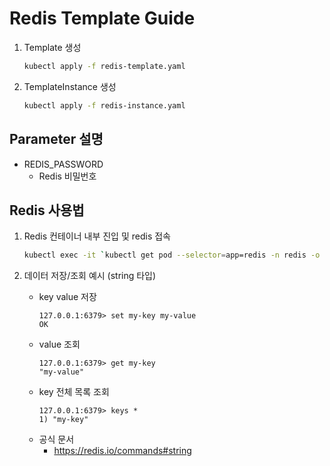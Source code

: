 # Redis Template Guide

1. Template 생성
    ```bash
    kubectl apply -f redis-template.yaml
    ```

2. TemplateInstance 생성
    ```bash
    kubectl apply -f redis-instance.yaml
    ```

## Parameter 설명
- REDIS_PASSWORD
  - Redis 비밀번호

## Redis 사용법

1. Redis 컨테이너 내부 진입 및 redis 접속
    ```bash
    kubectl exec -it `kubectl get pod --selector=app=redis -n redis -o jsonpath='{$.items[0].metadata.name}'` -n redis -- redis-cli -a "mypassword"
    ```

2. 데이터 저장/조회 예시 (string 타입)
    * key value 저장
        ```
        127.0.0.1:6379> set my-key my-value
        OK
        ```
    * value 조회
        ```
        127.0.0.1:6379> get my-key
        "my-value"
        ```
    * key 전체 목록 조회
        ```
        127.0.0.1:6379> keys *
        1) "my-key"
        ```
    * 공식 문서  
      - https://redis.io/commands#string
